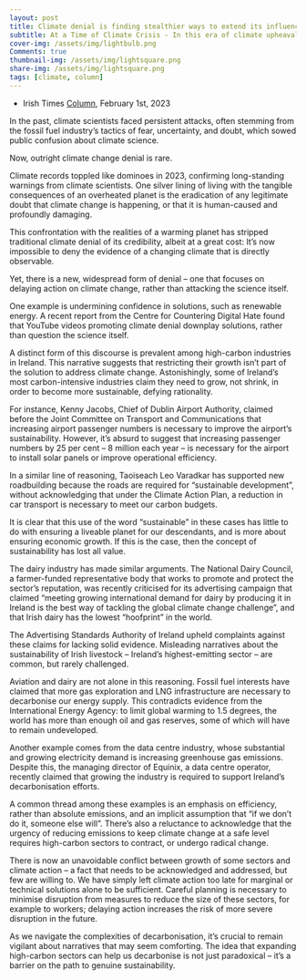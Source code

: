 ```yaml
---
layout: post
title: Climate denial is finding stealthier ways to extend its influence
subtitle: At a Time of Climate Crisis - In this era of climate upheaval, urgent remedial action requires limiting of high-carbon sectors, not their expansion
cover-img: /assets/img/lightbulb.png
Comments: true
thumbnail-img: /assets/img/lightsquare.png
share-img: /assets/img/lightsquare.png
tags: [climate, column]
---
```


- Irish Times [Column](https://www.irishtimes.com/environment/climate-crisis/2024/02/01/climate-denial-is-finding-stealthier-ways-to-extend-its-influence/), February 1st, 2023

In the past, climate scientists faced persistent attacks, often stemming from the fossil fuel industry’s tactics of fear, uncertainty, and doubt, which sowed public confusion about climate science.

Now, outright climate change denial is rare.

Climate records toppled like dominoes in 2023, confirming long-standing warnings from climate scientists. One silver lining of living with the tangible consequences of an overheated planet is the eradication of any legitimate doubt that climate change is happening, or that it is human-caused and profoundly damaging.

This confrontation with the realities of a warming planet has stripped traditional climate denial of its credibility, albeit at a great cost: It’s now impossible to deny the evidence of a changing climate that is directly observable.

Yet, there is a new, widespread form of denial – one that focuses on delaying action on climate change, rather than attacking the science itself.

One example is undermining confidence in solutions, such as renewable energy. A recent report from the Centre for Countering Digital Hate found that YouTube videos promoting climate denial downplay solutions, rather than question the science itself.

A distinct form of this discourse is prevalent among high-carbon industries in Ireland. This narrative suggests that restricting their growth isn’t part of the solution to address climate change. Astonishingly, some of Ireland’s most carbon-intensive industries claim they need to grow, not shrink, in order to become more sustainable, defying rationality.

For instance, Kenny Jacobs, Chief of Dublin Airport Authority, claimed before the Joint Committee on Transport and Communications that increasing airport passenger numbers is necessary to improve the airport’s sustainability. However, it’s absurd to suggest that increasing passenger numbers by 25 per cent – 8 million each year – is necessary for the airport to install solar panels or improve operational efficiency.

In a similar line of reasoning, Taoiseach Leo Varadkar has supported new roadbuilding because the roads are required for “sustainable development”, without acknowledging that under the Climate Action Plan, a reduction in car transport is necessary to meet our carbon budgets.

It is clear that this use of the word “sustainable” in these cases has little to do with ensuring a liveable planet for our descendants, and is more about ensuring economic growth. If this is the case, then the concept of sustainability has lost all value.

The dairy industry has made similar arguments. The National Dairy Council, a farmer-funded representative body that works to promote and protect the sector’s reputation, was recently criticised for its advertising campaign that claimed “meeting growing international demand for dairy by producing it in Ireland is the best way of tackling the global climate change challenge”, and that Irish dairy has the lowest “hoofprint” in the world.

The Advertising Standards Authority of Ireland upheld complaints against these claims for lacking solid evidence. Misleading narratives about the sustainability of Irish livestock – Ireland’s highest-emitting sector – are common, but rarely challenged.

Aviation and dairy are not alone in this reasoning. Fossil fuel interests have claimed that more gas exploration and LNG infrastructure are necessary to decarbonise our energy supply. This contradicts evidence from the International Energy Agency: to limit global warming to 1.5 degrees, the world has more than enough oil and gas reserves, some of which will have to remain undeveloped.

Another example comes from the data centre industry, whose substantial and growing electricity demand is increasing greenhouse gas emissions. Despite this, the managing director of Equinix, a data centre operator, recently claimed that growing the industry is required to support Ireland’s decarbonisation efforts.

A common thread among these examples is an emphasis on efficiency, rather than absolute emissions, and an implicit assumption that “if we don’t do it, someone else will”. There’s also a reluctance to acknowledge that the urgency of reducing emissions to keep climate change at a safe level requires high-carbon sectors to contract, or undergo radical change.

There is now an unavoidable conflict between growth of some sectors and climate action – a fact that needs to be acknowledged and addressed, but few are willing to. We have simply left climate action too late for marginal or technical solutions alone to be sufficient. Careful planning is necessary to minimise disruption from measures to reduce the size of these sectors, for example to workers; delaying action increases the risk of more severe disruption in the future.

As we navigate the complexities of decarbonisation, it’s crucial to remain vigilant about narratives that may seem comforting. The idea that expanding high-carbon sectors can help us decarbonise is not just paradoxical – it’s a barrier on the path to genuine sustainability.
